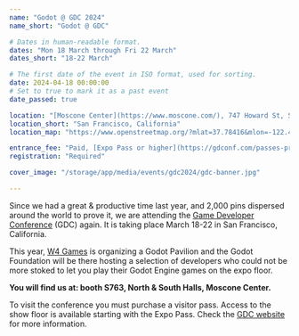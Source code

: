 ```yaml
---
name: "Godot @ GDC 2024"
name_short: "Godot @ GDC"

# Dates in human-readable format.
dates: "Mon 18 March through Fri 22 March"
dates_short: "18-22 March"

# The first date of the event in ISO format, used for sorting.
date: 2024-04-18 00:00:00
# Set to true to mark it as a past event
date_passed: true

location: "[Moscone Center](https://www.moscone.com/), 747 Howard St, San Francisco, CA 94103, USA"
location_short: "San Francisco, California"
location_map: "https://www.openstreetmap.org/?mlat=37.78416&mlon=-122.40031#map=18/37.78416/-122.40031&layers=N"

entrance_fee: "Paid, [Expo Pass or higher](https://gdconf.com/passes-prices) required"
registration: "Required"

cover_image: "/storage/app/media/events/gdc2024/gdc-banner.jpg"

---
```


Since we had a great & productive time last year, and 2,000 pins dispersed around the world to prove it, we are attending the [Game Developer Conference](https://gdconf.com/) (GDC) again. It is taking place March 18-22 in San Francisco, California.

This year, [W4 Games](https://w4games.com/) is organizing a Godot Pavilion and the Godot Foundation will be there hosting a selection of developers who could not be more stoked to let you play their Godot Engine games on the expo floor.

**You will find us at: booth S763, North & South Halls, Moscone Center.**

To visit the conference you must purchase a visitor pass. Access to the show floor is available starting with the Expo Pass. Check the [GDC website](https://gdconf.com/passes-prices) for more information.
